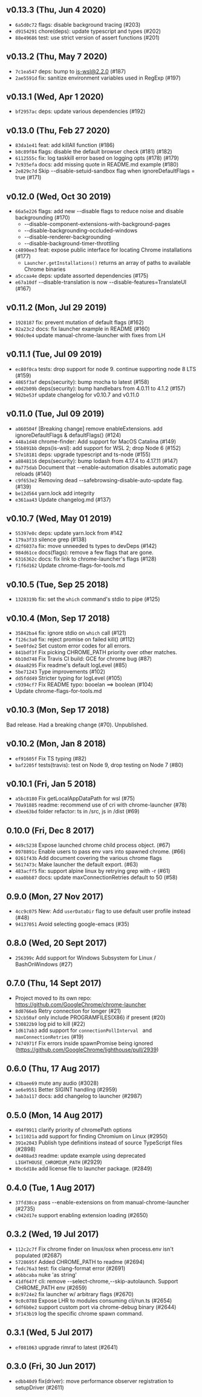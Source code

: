 
## v0.13.3 (Thu, Jun 4 2020)
* `6a5d0c72` flags: disable background tracing (#203)
* `d9154291` chore(deps): update typescript and types (#202)
* `88e49686` test: use strict version of assert functions (#201)

## v0.13.2 (Thu, May 7 2020)
* `7c1ea547` deps: bump to is-wsl@2.2.0 (#187)
* `2ae5591d` fix: sanitize environment variables used in RegExp (#197)

## v0.13.1 (Wed, Apr 1 2020)
* `bf2957ac` deps: update various dependencies (#192)

## v0.13.0 (Thu, Feb 27 2020)
* `83da1e41` feat: add killAll function (#186)
* `b8c89f84` flags: disable the default browser check (#181) (#182)
* `6112555c` fix: log taskkill error based on logging opts (#178) (#179)
* `7c935efa` docs: add missing quote in README.md example  (#180)
* `2e829c7d` Skip --disable-setuid-sandbox flag when ignoreDefaultFlags = true (#171)

## v0.12.0 (Wed, Oct 30 2019)
* `66a5e226` flags: add new --disable flags to reduce noise and disable backgrounding (#170)
  - --disable-component-extensions-with-background-pages
  - --disable-backgrounding-occluded-windows
  - --disable-renderer-backgrounding
  - --disable-background-timer-throttling
* `c4890ee3` feat: expose public interface for locating Chrome installations (#177)
  - `Launcher.getInstallations()` returns an array of paths to available Chrome binaries
* `a5ccaa4e` deps: update assorted dependencies (#175)
* `e67a10df` --disable-translation is now --disable-features=TranslateUI (#167)

## v0.11.2 (Mon, Jul 29 2019)
* `1928187` fix: prevent mutation of default flags (#162)
* `02a23c2` docs: fix launcher example in README (#160)
* `90dc0e4` update manual-chrome-launcher with fixes from LH

## v0.11.1 (Tue, Jul 09 2019)
* `ec80f0ca` tests: drop support for node 9. continue supporting node 8 LTS (#159)
* `4865f3af` deps(security): bump mocha to latest (#158)
* `e0d2b09b` deps(security): bump handlebars from 4.0.11 to 4.1.2 (#157)
* `982be53f` update changelog for v0.10.7 and v0.11.0

## v0.11.0 (Tue, Jul 09 2019)
* `a860504f` [Breaking change] remove enableExtensions. add ignoreDefaultFlags & defaultFlags() (#124)
* `448a1d48` chrome-finder: Add support for MacOS Catalina (#149)
* `55b891bb` deps(is-wsl): add support for WSL 2; drop Node 6 (#152)
* `57e18181` deps: upgrade typescript and ts-node (#155)
* `a8848116` deps(security): bump lodash from 4.17.4 to 4.17.11 (#147)
* `0a775dab` Document that --enable-automation disables automatic page reloads (#140)
* `c9f653e2` Removing dead --safebrowsing-disable-auto-update flag. (#139)
* `be12d564` yarn.lock add integrity
* `e361aa43` Update changelog.md (#137)

## v0.10.7 (Wed, May 01 2019)
* `55397e0c` deps: update yarn.lock from #142
* `179a3f33` silence grep (#138)
* `d2f6037a` fix: move unneeded ts types to devDeps (#142)
* `984d61ce` docs(flags): remove a few flags that are gone.
* `6316362c` docs: fix link to chrome-launcher's flags (#128)
* `f1f6d162` Update chrome-flags-for-tools.md

## v0.10.5 (Tue, Sep 25 2018)
* `1328319b` fix: set the `which` command's stdio to pipe (#125)

## v0.10.4 (Mon, Sep 17 2018)
* `35842ba4` fix: ignore stdio on `which` call (#121)
* `f126c3a0` fix: reject promise on failed kill() (#112)
* `5ee0fde2` Set custom error codes for all errors.
* `841bdf3f` Fix picking CHROME_PATH priority over other matches.
* `6b10d748` Fix Travis CI build: GCE for chrome bug (#87)
* `d4aa8295` Fix readme's default logLevel (#85)
* `5be71243` Type improvements (#102)
* `dd5fdd49` Stricter typing for logLevel (#105)
* `c9394cf7` Fix README typo: booelan ==> boolean (#104)
* Update chrome-flags-for-tools.md

## v0.10.3 (Mon, Sep 17 2018)
Bad release. Had a breaking change (#70). Unpublished.

## v0.10.2 (Mon, Jan 8 2018)
* `ef91605f` Fix TS typing (#82)
* `baf2205f` tests(travis): test on Node 9, drop testing on Node 7 (#80)

## v0.10.1 (Fri, Jan 5 2018)
* `a5bc8180` Fix getLocalAppDataPath for wsl (#75)
* `70a91885` readme: recommend use of cri with chrome-launcher (#78)
* `d3ee63bd` folder refactor: ts in /src, js in /dist (#69)

## 0.10.0 (Fri, Dec 8 2017)
* `449c5238` Expose launched chrome child process object. (#67)
* `0978891c` Enable users to pass env vars into spawned chrome. (#66)
* `0261f43b` Add document covering the various chrome flags
* `5617473c` Make launcher the default export. (#63)
* `483acff5` fix: support alpine linux by retrying grep with -r  (#61)
* `eaa0bb87` docs: update maxConnectionRetries default to 50 (#58)

## 0.9.0 (Mon, 27 Nov 2017)
* `4cc9c075` New: Add `userDataDir` flag to use default user profile instead (#48)
* `94137051` Avoid selecting google-emacs (#35)

## 0.8.0 (Wed, 20 Sept 2017)
* `256399c` Add support for Windows Subsystem for Linux / BashOnWindows (#27)

## 0.7.0 (Thu, 14 Sept 2017)
* Project moved to its own repo: https://github.com/GoogleChrome/chrome-launcher
* `8d0766eb` Retry connection for longer (#21)
* `52cb50af` only include PROGRAMFILES(X86) if present (#20)
* `530822b9` log pid to kill (#22)
* `1d617ab3` add support for `connectionPollInterval ` and `maxConnectionRetries` (#19)
* `7474971f` Fix errors inside spawnPromise being ignored (https://github.com/GoogleChrome/lighthouse/pull/2939)

## 0.6.0 (Thu, 17 Aug 2017)
* `43baee69` mute any audio (#3028)
* `ae6e9551` Better SIGINT handling (#2959)
* `3ab3a117` docs: add changelog to launcher (#2987)

## 0.5.0 (Mon, 14 Aug 2017)
* `494f9911` clarify priority of chromePath options
* `1c11021a` add support for finding Chromium on Linux (#2950)
* `391e2043` Publish type definitions instead of source TypeScript files (#2898)
* `de408ad3` readme: update example using deprecated `LIGHTHOUSE_CHROMIUM_PATH` (#2929)
* `8bc6d18e` add license file to launcher package. (#2849)

## 0.4.0 (Tue, 1 Aug 2017)
* `37fd38ce` pass --enable-extensions on from manual-chrome-launcher (#2735)
* `c942d17e` support enabling extension loading (#2650)

## 0.3.2 (Wed, 19 Jul 2017)
* `112c2c7f` Fix chrome finder on linux/osx when process.env isn't populated (#2687)
* `5728695f` Added CHROME_PATH to readme (#2694)
* `fedc76a3` test: fix clang-format error (#2691)
* `a6bbcaba` nuke 'as string'
* `41df647f` cli: remove --select-chrome,--skip-autolaunch. Support CHROME_PATH env  (#2659)
* `8c9724e2` fix launcher w/ arbitrary flags (#2670)
* `9c0c0788` Expose LHR to modules consuming cli/run.ts (#2654)
* `6df6b0e2` support custom port via chrome-debug binary (#2644)
* `3f143b19` log the specific chrome spawn command.

## 0.3.1 (Wed, 5 Jul 2017)
* `ef081063` upgrade rimraf to latest (#2641)

## 0.3.0 (Fri, 30 Jun 2017)
* `edbb40d9` fix(driver): move performance observer registration to setupDriver (#2611)
